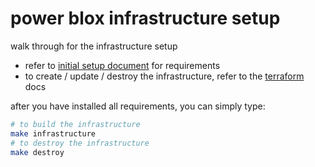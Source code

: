 # power blox infrastructure setup

walk through for the infrastructure setup

- refer to [initial setup document](docs/initial-setup.md) for requirements
- to create / update / destroy the infrastructure, refer to the [terraform](docs/terraform.md) docs

after you have installed all requirements, you can simply type:

```bash
# to build the infrastructure
make infrastructure
# to destroy the infrastructure
make destroy
```
